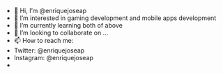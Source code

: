 - 👋 Hi, I’m @enriquejoseap
- 👀 I’m interested in gaming development and mobile apps development
- 🌱 I’m currently learning both of above
- 💞️ I’m looking to collaborate on ...
- 📫 How to reach me:
-   Twitter: @enriquejoseap
-   Instagram: @enriquejoseap
-   

<!---
enriquejoseap/enriquejoseap is a ✨ special ✨ repository because its `README.md` (this file) appears on your GitHub profile.
You can click the Preview link to take a look at your changes.
--->
